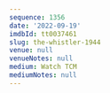 ```yaml
---
sequence: 1356
date: '2022-09-19'
imdbId: tt0037461
slug: the-whistler-1944
venue: null
venueNotes: null
medium: Watch TCM
mediumNotes: null
---
```


